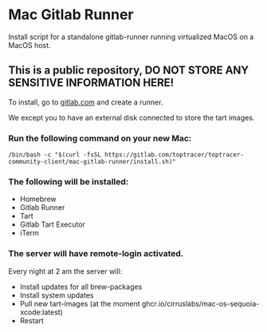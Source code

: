# Mac Gitlab Runner

Install script for a standalone gitlab-runner running virtualized MacOS on a MacOS host.

## This is a public repository, DO NOT STORE ANY SENSITIVE INFORMATION HERE!

To install, go to [gitlab.com](https://gitlab.com) and create a runner.

We except you to have an external disk connected to store the tart images.

### Run the following command on your new Mac:
```
/bin/bash -c "$(curl -fsSL https://gitlab.com/toptracer/toptracer-community-client/mac-gitlab-runner/install.sh)"
```

### The following will be installed:
- Homebrew
- Gitlab Runner
- Tart
- Gitlab Tart Executor
- iTerm

### The server will have remote-login activated.
Every night at 2 am the server will: 
- Install updates for all brew-packages
- Install system updates
- Pull new tart-images (at the moment ghcr.io/cirruslabs/mac-os-sequoia-xcode:latest)
- Restart